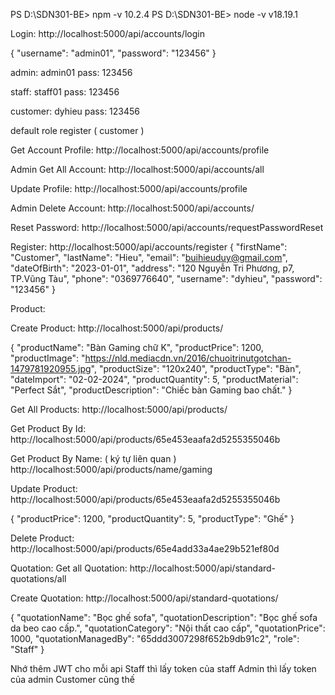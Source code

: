 PS D:\SDN301-BE> npm -v
10.2.4
PS D:\SDN301-BE> node -v
v18.19.1


Login:
http://localhost:5000/api/accounts/login

{
  "username": "admin01",
  "password": "123456"
}

admin: admin01
pass: 123456

staff: staff01
pass: 123456

customer: dyhieu
pass: 123456

default role register ( customer )


Get Account Profile:
http://localhost:5000/api/accounts/profile

Admin Get All Account:
http://localhost:5000/api/accounts/all

Update Profile:
http://localhost:5000/api/accounts/profile

Admin Delete Account:
http://localhost:5000/api/accounts/

Reset Password:
http://localhost:5000/api/accounts/requestPasswordReset

Register:
http://localhost:5000/api/accounts/register
{
  "firstName": "Customer",
  "lastName": "Hieu",
  "email": "buihieuduy@gmail.com",
  "dateOfBirth": "2023-01-01",
  "address": "120 Nguyễn Tri Phương, p7, TP.Vũng Tàu",
  "phone": "0369776640",
  "username": "dyhieu",
  "password": "123456"
}

Product:

Create Product:
http://localhost:5000/api/products/

{
    "productName": "Bàn Gaming chữ K",
    "productPrice": 1200,
    "productImage": "https://nld.mediacdn.vn/2016/chuoitrinutgotchan-1479781920955.jpg",
    "productSize": "120x240",
    "productType": "Bàn",
    "dateImport": "02-02-2024",
    "productQuantity": 5,
    "productMaterial": "Perfect Sắt",
    "productDescription": "Chiếc bàn Gaming bao chất."
}

Get All Products:
http://localhost:5000/api/products/

Get Product By Id:
http://localhost:5000/api/products/65e453eaafa2d5255355046b

Get Product By Name: ( ký tự liên quan )
http://localhost:5000/api/products/name/gaming

Update Product:
http://localhost:5000/api/products/65e453eaafa2d5255355046b

{
    "productPrice": 1200,
    "productQuantity": 5,
    "productType": "Ghế"
}

Delete Product:
http://localhost:5000/api/products/65e4add33a4ae29b521ef80d




Quotation:
Get all Quotation:
http://localhost:5000/api/standard-quotations/all

Create Quotation:
http://localhost:5000/api/standard-quotations/

{
  "quotationName": "Bọc ghế sofa",
  "quotationDescription": "Bọc ghế sofa da beo cao cấp.",
  "quotationCategory": "Nội thất cao cấp",
  "quotationPrice": 1000,
  "quotationManagedBy": "65ddd3007298f652b9db91c2",
  "role": "Staff"
}




Nhớ thêm JWT cho mỗi api
Staff thì lấy token của staff
Admin thì lấy token của admin
Customer cũng thế